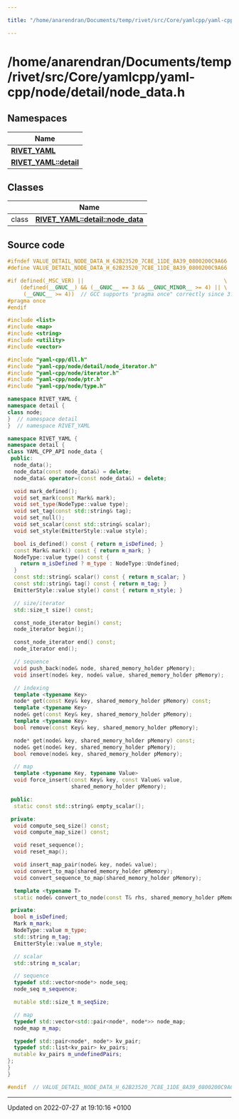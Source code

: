 ```yaml
---

title: "/home/anarendran/Documents/temp/rivet/src/Core/yamlcpp/yaml-cpp/node/detail/node_data.h"

---
```


# /home/anarendran/Documents/temp/rivet/src/Core/yamlcpp/yaml-cpp/node/detail/node_data.h



## Namespaces

| Name           |
| -------------- |
| **[RIVET_YAML](http://example.org/namespaces/namespacerivet__yaml/)**  |
| **[RIVET_YAML::detail](http://example.org/namespaces/namespacerivet__yaml_1_1detail/)**  |

## Classes

|                | Name           |
| -------------- | -------------- |
| class | **[RIVET_YAML::detail::node_data](http://example.org/classes/classrivet__yaml_1_1detail_1_1node__data/)**  |




## Source code

```cpp
#ifndef VALUE_DETAIL_NODE_DATA_H_62B23520_7C8E_11DE_8A39_0800200C9A66
#define VALUE_DETAIL_NODE_DATA_H_62B23520_7C8E_11DE_8A39_0800200C9A66

#if defined(_MSC_VER) ||                                            \
    (defined(__GNUC__) && (__GNUC__ == 3 && __GNUC_MINOR__ >= 4) || \
     (__GNUC__ >= 4))  // GCC supports "pragma once" correctly since 3.4
#pragma once
#endif

#include <list>
#include <map>
#include <string>
#include <utility>
#include <vector>

#include "yaml-cpp/dll.h"
#include "yaml-cpp/node/detail/node_iterator.h"
#include "yaml-cpp/node/iterator.h"
#include "yaml-cpp/node/ptr.h"
#include "yaml-cpp/node/type.h"

namespace RIVET_YAML {
namespace detail {
class node;
}  // namespace detail
}  // namespace RIVET_YAML

namespace RIVET_YAML {
namespace detail {
class YAML_CPP_API node_data {
 public:
  node_data();
  node_data(const node_data&) = delete;
  node_data& operator=(const node_data&) = delete;

  void mark_defined();
  void set_mark(const Mark& mark);
  void set_type(NodeType::value type);
  void set_tag(const std::string& tag);
  void set_null();
  void set_scalar(const std::string& scalar);
  void set_style(EmitterStyle::value style);

  bool is_defined() const { return m_isDefined; }
  const Mark& mark() const { return m_mark; }
  NodeType::value type() const {
    return m_isDefined ? m_type : NodeType::Undefined;
  }
  const std::string& scalar() const { return m_scalar; }
  const std::string& tag() const { return m_tag; }
  EmitterStyle::value style() const { return m_style; }

  // size/iterator
  std::size_t size() const;

  const_node_iterator begin() const;
  node_iterator begin();

  const_node_iterator end() const;
  node_iterator end();

  // sequence
  void push_back(node& node, shared_memory_holder pMemory);
  void insert(node& key, node& value, shared_memory_holder pMemory);

  // indexing
  template <typename Key>
  node* get(const Key& key, shared_memory_holder pMemory) const;
  template <typename Key>
  node& get(const Key& key, shared_memory_holder pMemory);
  template <typename Key>
  bool remove(const Key& key, shared_memory_holder pMemory);

  node* get(node& key, shared_memory_holder pMemory) const;
  node& get(node& key, shared_memory_holder pMemory);
  bool remove(node& key, shared_memory_holder pMemory);

  // map
  template <typename Key, typename Value>
  void force_insert(const Key& key, const Value& value,
                    shared_memory_holder pMemory);

 public:
  static const std::string& empty_scalar();

 private:
  void compute_seq_size() const;
  void compute_map_size() const;

  void reset_sequence();
  void reset_map();

  void insert_map_pair(node& key, node& value);
  void convert_to_map(shared_memory_holder pMemory);
  void convert_sequence_to_map(shared_memory_holder pMemory);

  template <typename T>
  static node& convert_to_node(const T& rhs, shared_memory_holder pMemory);

 private:
  bool m_isDefined;
  Mark m_mark;
  NodeType::value m_type;
  std::string m_tag;
  EmitterStyle::value m_style;

  // scalar
  std::string m_scalar;

  // sequence
  typedef std::vector<node*> node_seq;
  node_seq m_sequence;

  mutable std::size_t m_seqSize;

  // map
  typedef std::vector<std::pair<node*, node*>> node_map;
  node_map m_map;

  typedef std::pair<node*, node*> kv_pair;
  typedef std::list<kv_pair> kv_pairs;
  mutable kv_pairs m_undefinedPairs;
};
}
}

#endif  // VALUE_DETAIL_NODE_DATA_H_62B23520_7C8E_11DE_8A39_0800200C9A66
```


-------------------------------

Updated on 2022-07-27 at 19:10:16 +0100
